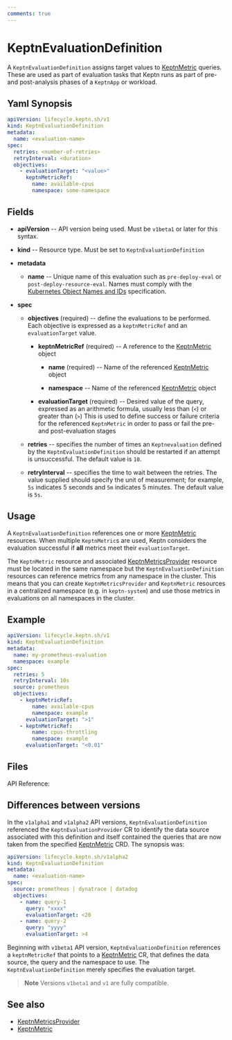 ```yaml
---
comments: true
---
```


# KeptnEvaluationDefinition

A `KeptnEvaluationDefinition` assigns target values
to [KeptnMetric](metric.md) queries.
These are used as part of evaluation tasks
that Keptn runs
as part of pre- and post-analysis phases of a `KeptnApp` or workload.

## Yaml Synopsis

```yaml
apiVersion: lifecycle.keptn.sh/v1
kind: KeptnEvaluationDefinition
metadata:
  name: <evaluation-name>
spec:
  retries: <number-of-retries>
  retryInterval: <duration>
  objectives:
    - evaluationTarget: "<value>"
      keptnMetricRef:
        name: available-cpus
        namespace: some-namespace
```

## Fields

* **apiVersion** -- API version being used.
  Must be `v1beta1` or later for this syntax.
* **kind** -- Resource type.
  Must be set to `KeptnEvaluationDefinition`

* **metadata**
    * **name** -- Unique name of this evaluation
      such as `pre-deploy-eval` or `post-deploy-resource-eval`.
      Names must comply with the
      [Kubernetes Object Names and IDs](https://kubernetes.io/docs/concepts/overview/working-with-objects/names/#dns-subdomain-names)
      specification.

* **spec**

    * **objectives** (required) -- define the evaluations to be performed.
      Each objective is expressed as a `keptnMetricRef`
      and an `evaluationTarget` value.

        * **keptnMetricRef** (required) -- A reference to the [KeptnMetric](metric.md) object

            * **name** (required) -- Name of the referenced [KeptnMetric](metric.md) object

            * **namespace** -- Name of the referenced [KeptnMetric](metric.md) object

        * **evaluationTarget** (required) -- Desired value of the query,
          expressed as an arithmetic formula, usually less than (`<`) or greater than (`>`)
          This is used to define success or failure criteria for the referenced `KeptnMetric` in order to pass or fail
          the pre- and post-evaluation stages

    * **retries** -- specifies the number of times
      an `Keptnevaluation` defined by the `KeptnEvaluationDefinition`
      should be restarted if an attempt is unsuccessful.
      The default value is `10`.
    * **retryInterval** -- specifies the time
      to wait between the retries.
      The value supplied should specify the unit of measurement;
      for example, `5s` indicates 5 seconds and `5m` indicates 5 minutes.
      The default value is `5s`.

## Usage

A `KeptnEvaluationDefinition` references one or more [KeptnMetric](metric.md) resources.
When multiple `KeptnMetric`s are used, Keptn considers the evaluation successful
if **all** metrics meet their `evaluationTarget`.

The `KeptnMetric` resource and associated [KeptnMetricsProvider](metricsprovider.md)
resource must be located in the same namespace but the `KeptnEvaluationDefinition` resources
can reference metrics from any namespace in the cluster.
This means that you can create `KeptnMetricsProvider` and `KeptnMetric` resources
in a centralized namespace (e.g. in `keptn-system`) and use those metrics in evaluations
on all namespaces in the cluster.

## Example

```yaml
apiVersion: lifecycle.keptn.sh/v1
kind: KeptnEvaluationDefinition
metadata:
  name: my-prometheus-evaluation
  namespace: example
spec:
  retries: 5
  retryInterval: 10s
  source: prometheus
  objectives:
    - keptnMetricRef:
        name: available-cpus
        namespace: example
      evaluationTarget: ">1"
    - keptnMetricRef:
        name: cpus-throttling
        namespace: example
      evaluationTarget: "<0.01"
```

## Files

API Reference:

## Differences between versions

In the `v1alpha1` and `v1alpha2` API versions, `KeptnEvaluationDefinition` referenced the `KeptnEvaluationProvider` CR
to identify the data source associated with this definition and itself contained the queries
that are now taken from the specified [KeptnMetric](metric.md) CRD.
The synopsis was:

```yaml
apiVersion: lifecycle.keptn.sh/v1alpha2
kind: KeptnEvaluationDefinition
metadata:
  name: <evaluation-name>
spec:
  source: prometheus | dynatrace | datadog
  objectives:
    - name: query-1
      query: "xxxx"
      evaluationTarget: <20
    - name: query-2
      query: "yyyy"
      evaluationTarget: >4
```

Beginning with `v1beta1` API version, `KeptnEvaluationDefinition` references a `keptnMetricRef`
that points to a [KeptnMetric](metric.md) CR, that defines the data source, the query and the namespace to use.
The `KeptnEvaluationDefinition` merely specifies the evaluation target.

> **Note**
Versions `v1beta1` and `v1` are fully compatible.

## See also

* [KeptnMetricsProvider](metricsprovider.md)
* [KeptnMetric](metric.md)
